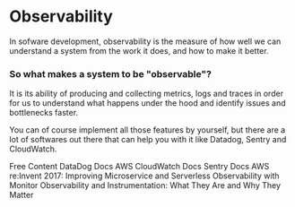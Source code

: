 # Observability
In sofware development, observability is the measure of how well we can understand a system from the work it does, and how to make it better.

### So what makes a system to be "observable"? 
It is its ability of producing and collecting metrics, logs and traces in order for us to understand what happens under the hood and identify issues and bottlenecks faster.

You can of course implement all those features by yourself, but there are a lot of softwares out there that can help you with it like Datadog, Sentry and CloudWatch.

<ResourceGroupTitle>Free Content</ResourceGroupTitle>
<BadgeLink colorScheme='blue' badgeText='Official Documentation' href='https://docs.datadoghq.com/'>DataDog Docs</BadgeLink>
<BadgeLink colorScheme='blue' badgeText='Official Documentation' href='https://aws.amazon.com/cloudwatch/getting-started/'>AWS CloudWatch Docs</BadgeLink>
<BadgeLink colorScheme='blue' badgeText='Official Documentation' href='https://docs.sentry.io/'>Sentry Docs</BadgeLink>
<BadgeLink badgeText='Watch' href='https://www.youtube.com/watch?v=Wx0SHRb2xcI'>AWS re:Invent 2017: Improving Microservice and Serverless Observability with Monitor</BadgeLink>
<BadgeLink colorScheme='yellow' badgeText='Read' href='https://newrelic.com/blog/best-practices/observability-instrumentation'>Observability and Instrumentation: What They Are and Why They Matter</BadgeLink>